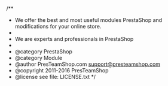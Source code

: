 /**
 * We offer the best and most useful modules PrestaShop and modifications for your online store.
 *
 * We are experts and professionals in PrestaShop
 *
 * @category  PrestaShop
 * @category  Module
 * @author    PresTeamShop.com <support@presteamshop.com>
 * @copyright 2011-2016 PresTeamShop
 * @license   see file: LICENSE.txt
 */